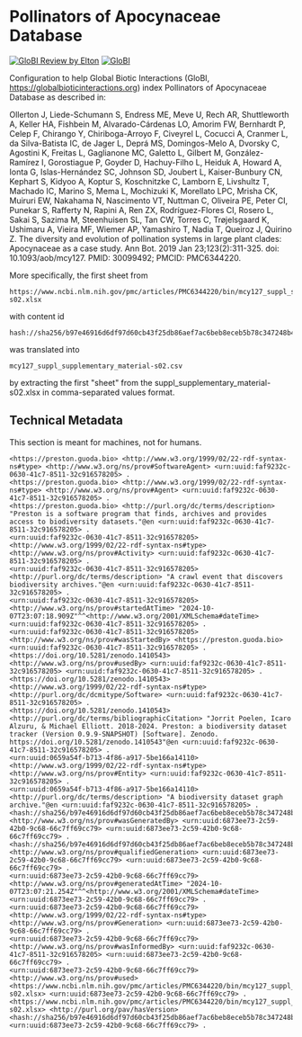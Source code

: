 # Pollinators of Apocynaceae Database

[![GloBI Review by Elton](../../actions/workflows/review.yml/badge.svg)](../../actions/workflows/review.yml) [![GloBI](https://api.globalbioticinteractions.org/interaction.svg?accordingTo=globi:globalbioticinteractions/pollinators-of-apocynaceae-database&refutes=true&refutes=false)](https://globalbioticinteractions.org/?accordingTo=globi:globalbioticinteractions/pollinators-of-apocynaceae-database)

Configuration to help Global Biotic Interactions (GloBI, https://globalbioticinteractions.org) index Pollinators of Apocynaceae Database as described in: 

Ollerton J, Liede-Schumann S, Endress ME, Meve U, Rech AR, Shuttleworth A, Keller HA, Fishbein M, Alvarado-Cárdenas LO, Amorim FW, Bernhardt P, Celep F, Chirango Y, Chiriboga-Arroyo F, Civeyrel L, Cocucci A, Cranmer L, da Silva-Batista IC, de Jager L, Deprá MS, Domingos-Melo A, Dvorsky C, Agostini K, Freitas L, Gaglianone MC, Galetto L, Gilbert M, González-Ramírez I, Gorostiague P, Goyder D, Hachuy-Filho L, Heiduk A, Howard A, Ionta G, Islas-Hernández SC, Johnson SD, Joubert L, Kaiser-Bunbury CN, Kephart S, Kidyoo A, Koptur S, Koschnitzke C, Lamborn E, Livshultz T, Machado IC, Marino S, Mema L, Mochizuki K, Morellato LPC, Mrisha CK, Muiruri EW, Nakahama N, Nascimento VT, Nuttman C, Oliveira PE, Peter CI, Punekar S, Rafferty N, Rapini A, Ren ZX, Rodríguez-Flores CI, Rosero L, Sakai S, Sazima M, Steenhuisen SL, Tan CW, Torres C, Trøjelsgaard K, Ushimaru A, Vieira MF, Wiemer AP, Yamashiro T, Nadia T, Queiroz J, Quirino Z. The diversity and evolution of pollination systems in large plant clades: Apocynaceae as a case study. Ann Bot. 2019 Jan 23;123(2):311-325. doi: 10.1093/aob/mcy127. PMID: 30099492; PMCID: PMC6344220.

More specifically, the first sheet from 

```
https://www.ncbi.nlm.nih.gov/pmc/articles/PMC6344220/bin/mcy127_suppl_supplementary_material-s02.xlsx
```

 with content id 

```
hash://sha256/b97e46916d6df97d60cb43f25db86aef7ac6beb8eceb5b78c347248b43210f17
```

 was translated into

```
mcy127_suppl_supplementary_material-s02.csv
```

by extracting the first "sheet" from the suppl_supplementary_material-s02.xlsx in comma-separated values format.



## Technical Metadata

This section is meant for machines, not for humans.

```
<https://preston.guoda.bio> <http://www.w3.org/1999/02/22-rdf-syntax-ns#type> <http://www.w3.org/ns/prov#SoftwareAgent> <urn:uuid:faf9232c-0630-41c7-8511-32c916578205> .
<https://preston.guoda.bio> <http://www.w3.org/1999/02/22-rdf-syntax-ns#type> <http://www.w3.org/ns/prov#Agent> <urn:uuid:faf9232c-0630-41c7-8511-32c916578205> .
<https://preston.guoda.bio> <http://purl.org/dc/terms/description> "Preston is a software program that finds, archives and provides access to biodiversity datasets."@en <urn:uuid:faf9232c-0630-41c7-8511-32c916578205> .
<urn:uuid:faf9232c-0630-41c7-8511-32c916578205> <http://www.w3.org/1999/02/22-rdf-syntax-ns#type> <http://www.w3.org/ns/prov#Activity> <urn:uuid:faf9232c-0630-41c7-8511-32c916578205> .
<urn:uuid:faf9232c-0630-41c7-8511-32c916578205> <http://purl.org/dc/terms/description> "A crawl event that discovers biodiversity archives."@en <urn:uuid:faf9232c-0630-41c7-8511-32c916578205> .
<urn:uuid:faf9232c-0630-41c7-8511-32c916578205> <http://www.w3.org/ns/prov#startedAtTime> "2024-10-07T23:07:18.909Z"^^<http://www.w3.org/2001/XMLSchema#dateTime> <urn:uuid:faf9232c-0630-41c7-8511-32c916578205> .
<urn:uuid:faf9232c-0630-41c7-8511-32c916578205> <http://www.w3.org/ns/prov#wasStartedBy> <https://preston.guoda.bio> <urn:uuid:faf9232c-0630-41c7-8511-32c916578205> .
<https://doi.org/10.5281/zenodo.1410543> <http://www.w3.org/ns/prov#usedBy> <urn:uuid:faf9232c-0630-41c7-8511-32c916578205> <urn:uuid:faf9232c-0630-41c7-8511-32c916578205> .
<https://doi.org/10.5281/zenodo.1410543> <http://www.w3.org/1999/02/22-rdf-syntax-ns#type> <http://purl.org/dc/dcmitype/Software> <urn:uuid:faf9232c-0630-41c7-8511-32c916578205> .
<https://doi.org/10.5281/zenodo.1410543> <http://purl.org/dc/terms/bibliographicCitation> "Jorrit Poelen, Icaro Alzuru, & Michael Elliott. 2018-2024. Preston: a biodiversity dataset tracker (Version 0.9.9-SNAPSHOT) [Software]. Zenodo. https://doi.org/10.5281/zenodo.1410543"@en <urn:uuid:faf9232c-0630-41c7-8511-32c916578205> .
<urn:uuid:0659a54f-b713-4f86-a917-5be166a14110> <http://www.w3.org/1999/02/22-rdf-syntax-ns#type> <http://www.w3.org/ns/prov#Entity> <urn:uuid:faf9232c-0630-41c7-8511-32c916578205> .
<urn:uuid:0659a54f-b713-4f86-a917-5be166a14110> <http://purl.org/dc/terms/description> "A biodiversity dataset graph archive."@en <urn:uuid:faf9232c-0630-41c7-8511-32c916578205> .
<hash://sha256/b97e46916d6df97d60cb43f25db86aef7ac6beb8eceb5b78c347248b43210f17> <http://www.w3.org/ns/prov#wasGeneratedBy> <urn:uuid:6873ee73-2c59-42b0-9c68-66c7ff69cc79> <urn:uuid:6873ee73-2c59-42b0-9c68-66c7ff69cc79> .
<hash://sha256/b97e46916d6df97d60cb43f25db86aef7ac6beb8eceb5b78c347248b43210f17> <http://www.w3.org/ns/prov#qualifiedGeneration> <urn:uuid:6873ee73-2c59-42b0-9c68-66c7ff69cc79> <urn:uuid:6873ee73-2c59-42b0-9c68-66c7ff69cc79> .
<urn:uuid:6873ee73-2c59-42b0-9c68-66c7ff69cc79> <http://www.w3.org/ns/prov#generatedAtTime> "2024-10-07T23:07:21.254Z"^^<http://www.w3.org/2001/XMLSchema#dateTime> <urn:uuid:6873ee73-2c59-42b0-9c68-66c7ff69cc79> .
<urn:uuid:6873ee73-2c59-42b0-9c68-66c7ff69cc79> <http://www.w3.org/1999/02/22-rdf-syntax-ns#type> <http://www.w3.org/ns/prov#Generation> <urn:uuid:6873ee73-2c59-42b0-9c68-66c7ff69cc79> .
<urn:uuid:6873ee73-2c59-42b0-9c68-66c7ff69cc79> <http://www.w3.org/ns/prov#wasInformedBy> <urn:uuid:faf9232c-0630-41c7-8511-32c916578205> <urn:uuid:6873ee73-2c59-42b0-9c68-66c7ff69cc79> .
<urn:uuid:6873ee73-2c59-42b0-9c68-66c7ff69cc79> <http://www.w3.org/ns/prov#used> <https://www.ncbi.nlm.nih.gov/pmc/articles/PMC6344220/bin/mcy127_suppl_supplementary_material-s02.xlsx> <urn:uuid:6873ee73-2c59-42b0-9c68-66c7ff69cc79> .
<https://www.ncbi.nlm.nih.gov/pmc/articles/PMC6344220/bin/mcy127_suppl_supplementary_material-s02.xlsx> <http://purl.org/pav/hasVersion> <hash://sha256/b97e46916d6df97d60cb43f25db86aef7ac6beb8eceb5b78c347248b43210f17> <urn:uuid:6873ee73-2c59-42b0-9c68-66c7ff69cc79> .
```
